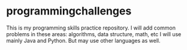 # programmingchallenges
This is my programming skills practice repository. I will add common problems in these areas: algorithms, data structure, math, etc
I will use mainly Java and Python. But may use other languages as well.
